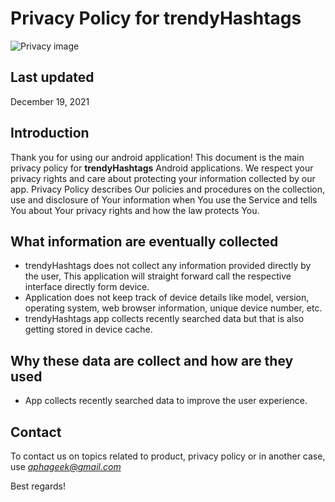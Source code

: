 # Privacy Policy for trendyHashtags

![Privacy image](https://branddeals.in/wp-content/uploads/2019/05/Privacy-policy.jpg)

## Last updated
December 19, 2021

## Introduction

Thank you for using our android application!
This document is the main privacy policy for **trendyHashtags** Android applications. We respect your privacy rights and care about protecting your information collected by our app.
Privacy Policy describes Our policies and procedures on the collection, use and disclosure of Your information when You use the Service and tells You about Your privacy rights and how the law protects You.

## What information are eventually collected

- trendyHashtags does not collect any information provided directly by the user, This application will straight forward call the respective interface directly form device.
- Application does not keep track of device details like model, version, operating system, web browser information, unique device number, etc.
- trendyHashtags app collects recently searched data but that is also getting stored in device cache.

## Why these data are collect and how are they used

- App collects recently searched data to improve the user experience.


## Contact

To contact us on topics related to product, privacy policy or in another case, use *aphageek@gmail.com*

Best regards!

